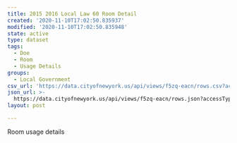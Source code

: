 ```yaml
---
title: 2015 2016 Local Law 60 Room Detail
created: '2020-11-10T17:02:50.835937'
modified: '2020-11-10T17:02:50.835948'
state: active
type: dataset
tags:
  - Doe
  - Room
  - Usage Details
groups:
  - Local Government
csv_url: 'https://data.cityofnewyork.us/api/views/f5zq-eacn/rows.csv?accessType=DOWNLOAD'
json_url: >-
  https://data.cityofnewyork.us/api/views/f5zq-eacn/rows.json?accessType=DOWNLOAD
layout: post

---
```

Room usage details
